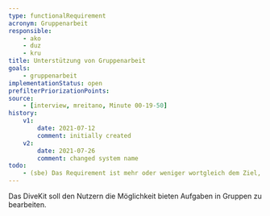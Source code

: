 ```yaml
---
type: functionalRequirement
acronym: Gruppenarbeit
responsible: 
    - ako
    - duz
    - kru
title: Unterstützung von Gruppenarbeit
goals: 
    - gruppenarbeit
implementationStatus: open
prefilterPriorizationPoints:
source:
    - [interview, mreitano, Minute 00-19-50]
history:
    v1:
        date: 2021-07-12
        comment: initially created
    v2:
        date: 2021-07-26
        comment: changed system name
todo:
    - (sbe) Das Requirement ist mehr oder weniger wortgleich dem Ziel, ohne zusätzliche Informationen zu bieten - in dieser Form IMHO nicht sinnvoll. Bitte entweder mehr Informationen, in welcher Weise das geschehen sollte, oder löschen.
---
```


Das DiveKit soll den Nutzern die Möglichkeit bieten Aufgaben in Gruppen zu bearbeiten.
